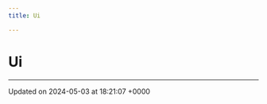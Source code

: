 ```yaml
---
title: Ui

---
```


# Ui








-------------------------------

Updated on 2024-05-03 at 18:21:07 +0000
